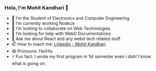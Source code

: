 ### Hola, I'm Mohit Kandhari 👋

- 🔭 I’m the Student of Electronics and Computer Engineering
- 🌱 I’m currently working NodeJs
- 👯 I’m looking to collaborate on Web Technologies
- 🤔 I’m looking for help with WebD Documentations
- 💬 Ask me about React and any webd tech related stuff 
- 📫 How to reach me: [Linkedin - Mohit Kandhari](https://www.linkedin.com/in/mohit-kandhari-455a48186/)
- 😄 Pronouns: He/His 
- ⚡ Fun fact: I wrote my first program in 1st semester even i didn't know what is going on.

